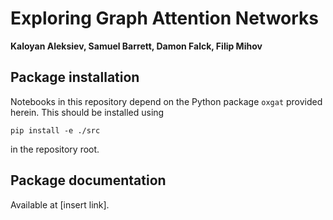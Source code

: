 # Exploring Graph Attention Networks

**Kaloyan Aleksiev, Samuel Barrett, Damon Falck, Filip Mihov**

## Package installation

Notebooks in this repository depend on the Python package `oxgat` provided herein. This should be installed using
```
pip install -e ./src
```
in the repository root.

## Package documentation

Available at [insert link].
